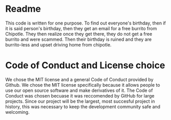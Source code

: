 # Readme

This code is written for one purpose. To find out everyone's birthday, then if it is said person's birthday, then they get an email for a free burrito from Chipotle.
They then realize once they get there, they do not get a free burrito and were scammed.
Then their birthday is ruined and they are burrito-less and upset driving home from chipotle.



# Code of Conduct and License choice

We chose the MIT license and a general Code of Conduct provided by Github. 
We chose the MIT license specifically because it allows people to use our open source software and make derivatives of it. 
The Code of Conduct was chosen becuase it was reccomended by GitHub for large projects. Since our project will be the largest, most succesful project in history, 
this was necessary to keep the development community safe and welcoming. 
